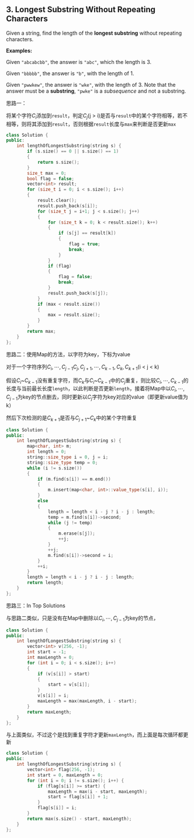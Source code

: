 ## 3. Longest Substring Without Repeating Characters

Given a string, find the length of the **longest substring** without repeating characters.

**Examples:**

Given `"abcabcbb"`, the answer is `"abc"`, which the length is 3.

Given `"bbbbb"`, the answer is `"b"`, with the length of 1.

Given `"pwwkew"`, the answer is `"wke"`, with the length of 3. Note that the answer must be a **substring**, `"pwke"` is a *subsequence* and not a substring.

思路一：

将某个字符$C_i$添加到`result`，判定$C_j$(j > i)是否与`result`中的某个字符相等，若不相等，则将其添加到`result`，否则根据`result`长度与`max`来判断是否更新`max`

```c++
class Solution {
public:
	int lengthOfLongestSubstring(string s) {
		if (s.size() == 0 || s.size() == 1)
		{
			return s.size();
		}
		size_t max = 0;
		bool flag = false;
		vector<int> result;
		for (size_t i = 0; i < s.size(); i++)
		{
			result.clear();
			result.push_back(s[i]);
			for (size_t j = i+1; j < s.size(); j++)
			{
				for (size_t k = 0; k < result.size(); k++)
				{
					if (s[j] == result[k])
					{
						flag = true;
						break;
					}
				}
				if (flag)
				{
					flag = false;
					break;
				}
				result.push_back(s[j]);
			}
			if (max < result.size())
			{
				max = result.size();
			}
		}
		return max;
	}
};
```
思路二：使用Map的方法，以字符为key，下标为value

对于一个字符序列$C_i,\cdots,C_{j-1}C_j,C_{j+1},\cdots,C_{k-1},C_k,C_{k+1}$(i < j < k)

假设$C_i$~$C_{k-1}$没有重复字符，而$C_k$与$C_i$~$C_{k-1}$中的$C_j$重复，则比较$C_i,\cdots,C_{k-1}$的长度与当前最长长度`length`，以此判断是否更新`length`，接着将Map中以$C_i,\cdots,C_{j-1}$为key的节点删去，同时更新以$C_j$字符为key对应的value（即更新value值为k）

然后下次检测的是$C_{k+1}$是否与$C_{j+1}$~$C_k$中的某个字符重复

```c++
class Solution {
public:
    int lengthOfLongestSubstring(string s) {
		map<char, int> m;
		int length = 0;
		string::size_type i = 0, j = i;
		string::size_type temp = 0;
		while (i != s.size())
		{
			if (m.find(s[i]) == m.end())
			{
				m.insert(map<char, int>::value_type(s[i], i));
			}
			else
			{
				length = length < i - j ? i - j : length;
				temp = m.find(s[i])->second;
				while (j != temp)
				{
					m.erase(s[j]);
					++j;
				}
				++j;
				m.find(s[i])->second = i;
			}
			++i;
		}
		length = length < i - j ? i - j : length;
		return length;
    }
};
```

思路三：In Top Solutions

与思路二类似，只是没有在Map中删除以$C_i,\cdots,C_{j-1}$为key的节点，

```c++
class Solution {
public:
	int lengthOfLongestSubstring(string s) {
		vector<int> v(256, -1);
		int start = -1;
		int maxLength = 0;
		for (int i = 0; i < s.size(); i++)
		{
			if (v[s[i]] > start)
			{
				start = v[s[i]];
			}
			v[s[i]] = i;
			maxLength = max(maxLength, i - start);
		}
		return maxLength;
	}
};
```

与上面类似，不过这个是找到重复字符才更新`maxLength`，而上面是每次循环都更新

```c++
class Solution {
public:
	int lengthOfLongestSubstring(string s) {
		vector<int> flag(256, -1);
		int start = 0, maxLength = 0;
		for (int i = 0; i != s.size(); i++) {
			if (flag[s[i]] >= start) {
				maxLength = max(i - start, maxLength);
				start = flag[s[i]] + 1;
			}
			flag[s[i]] = i;
		}
		return max(s.size() - start, maxLength);
	}
};
```